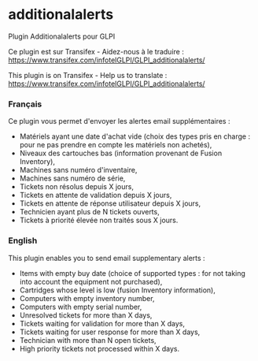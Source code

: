 # additionalalerts

Plugin Additionalalerts pour GLPI

Ce plugin est sur Transifex - Aidez-nous à le traduire :
https://www.transifex.com/infotelGLPI/GLPI_additionalalerts/

This plugin is on Transifex - Help us to translate :
https://www.transifex.com/infotelGLPI/GLPI_additionalalerts/

### Français

Ce plugin vous permet d'envoyer les alertes email supplémentaires :
* Matériels ayant une date d'achat vide (choix des types pris en charge : pour ne pas prendre en compte les matériels non achetés),
* Niveaux des cartouches bas (information provenant de Fusion Inventory),
* Machines sans numéro d'inventaire,
* Machines sans numéro de série,
* Tickets non résolus depuis X jours,
* Tickets en attente de validation depuis X jours,
* Tickets en attente de réponse utilisateur depuis X jours,
* Technicien ayant plus de N tickets ouverts,
* Tickets à priorité élevée non traités sous X jours.

### English

This plugin enables you to send email supplementary alerts :
* Items with empty buy date (choice of supported types : for not taking into account the equipment not purchased),
* Cartridges whose level is low (fusion Inventory information),
* Computers with empty inventory number,
* Computers with empty serial number,
* Unresolved tickets for more than X days,
* Tickets waiting for validation for more than X days,
* Tickets waiting for user response for more than X days,
* Technician with more than N open tickets,
* High priority tickets not processed within X days.
